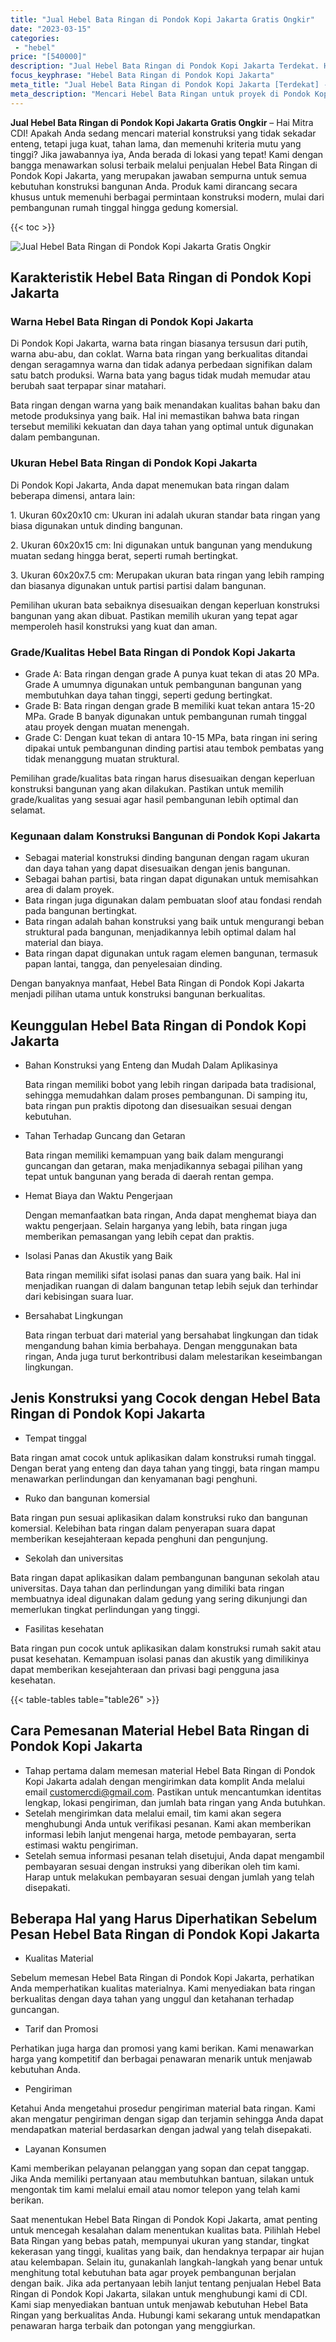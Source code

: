 ```yaml
---
title: "Jual Hebel Bata Ringan di Pondok Kopi Jakarta Gratis Ongkir"
date: "2023-03-15"
categories:
 - "hebel"
price: "[540000]"
description: "Jual Hebel Bata Ringan di Pondok Kopi Jakarta Terdekat. Hebel Bata Ringan ini sering dipakai dalam proyek pembangunan sebagai material dinding yang kuat dan berkualitas. Hubungi kami untuk informasi lebih lanjut."
focus_keyphrase: "Hebel Bata Ringan di Pondok Kopi Jakarta"
meta_title: "Jual Hebel Bata Ringan di Pondok Kopi Jakarta [Terdekat] - CDI"
meta_description: "Mencari Hebel Bata Ringan untuk proyek di Pondok Kopi Jakarta? Kami menyediakan Hebel Bata Ringan berkualitas untuk bahan bangunan dinding. Raih penawaran terbaik sekarang."
---
```


**Jual Hebel Bata Ringan di Pondok Kopi Jakarta Gratis Ongkir** – Hai Mitra CDI! Apakah Anda sedang mencari material konstruksi yang tidak sekadar enteng, tetapi juga kuat, tahan lama, dan memenuhi kriteria mutu yang tinggi? Jika jawabannya iya, Anda berada di lokasi yang tepat! Kami dengan bangga menawarkan solusi terbaik melalui penjualan Hebel Bata Ringan di Pondok Kopi Jakarta, yang merupakan jawaban sempurna untuk semua kebutuhan konstruksi bangunan Anda. Produk kami dirancang secara khusus untuk memenuhi berbagai permintaan konstruksi modern, mulai dari pembangunan rumah tinggal hingga gedung komersial.

{{< toc >}}

![Jual Hebel Bata Ringan di Pondok Kopi Jakarta Gratis Ongkir](/images/hebel/hebel-bataringan-18.jpg)

## Karakteristik Hebel Bata Ringan di Pondok Kopi Jakarta

### Warna Hebel Bata Ringan di Pondok Kopi Jakarta

Di Pondok Kopi Jakarta, warna bata ringan biasanya tersusun dari putih, warna abu-abu, dan coklat. Warna bata ringan yang berkualitas ditandai dengan seragamnya warna dan tidak adanya perbedaan signifikan dalam satu batch produksi. Warna bata yang bagus tidak mudah memudar atau berubah saat terpapar sinar matahari.

Bata ringan dengan warna yang baik menandakan kualitas bahan baku dan metode produksinya yang baik. Hal ini memastikan bahwa bata ringan tersebut memiliki kekuatan dan daya tahan yang optimal untuk digunakan dalam pembangunan.

### Ukuran Hebel Bata Ringan di Pondok Kopi Jakarta

Di Pondok Kopi Jakarta, Anda dapat menemukan bata ringan dalam beberapa dimensi, antara lain:

1\. Ukuran 60x20x10 cm: Ukuran ini adalah ukuran standar bata ringan yang biasa digunakan untuk dinding bangunan.

2\. Ukuran 60x20x15 cm: Ini digunakan untuk bangunan yang mendukung muatan sedang hingga berat, seperti rumah bertingkat.

3\. Ukuran 60x20x7.5 cm: Merupakan ukuran bata ringan yang lebih ramping dan biasanya digunakan untuk partisi partisi dalam bangunan.

Pemilihan ukuran bata sebaiknya disesuaikan dengan keperluan konstruksi bangunan yang akan dibuat. Pastikan memilih ukuran yang tepat agar memperoleh hasil konstruksi yang kuat dan aman.

### Grade/Kualitas Hebel Bata Ringan di Pondok Kopi Jakarta

*   Grade A: Bata ringan dengan grade A punya kuat tekan di atas 20 MPa. Grade A umumnya digunakan untuk pembangunan bangunan yang membutuhkan daya tahan tinggi, seperti gedung bertingkat.
*   Grade B: Bata ringan dengan grade B memiliki kuat tekan antara 15-20 MPa. Grade B banyak digunakan untuk pembangunan rumah tinggal atau proyek dengan muatan menengah.
*   Grade C: Dengan kuat tekan di antara 10-15 MPa, bata ringan ini sering dipakai untuk pembangunan dinding partisi atau tembok pembatas yang tidak menanggung muatan struktural.

Pemilihan grade/kualitas bata ringan harus disesuaikan dengan keperluan konstruksi bangunan yang akan dilakukan. Pastikan untuk memilih grade/kualitas yang sesuai agar hasil pembangunan lebih optimal dan selamat.

### Kegunaan dalam Konstruksi Bangunan di Pondok Kopi Jakarta

*   Sebagai material konstruksi dinding bangunan dengan ragam ukuran dan daya tahan yang dapat disesuaikan dengan jenis bangunan.
*   Sebagai bahan partisi, bata ringan dapat digunakan untuk memisahkan area di dalam proyek.
*   Bata ringan juga digunakan dalam pembuatan sloof atau fondasi rendah pada bangunan bertingkat.
*   Bata ringan adalah bahan konstruksi yang baik untuk mengurangi beban struktural pada bangunan, menjadikannya lebih optimal dalam hal material dan biaya.
*   Bata ringan dapat digunakan untuk ragam elemen bangunan, termasuk papan lantai, tangga, dan penyelesaian dinding.

Dengan banyaknya manfaat, Hebel Bata Ringan di Pondok Kopi Jakarta menjadi pilihan utama untuk konstruksi bangunan berkualitas.

## Keunggulan Hebel Bata Ringan di Pondok Kopi Jakarta

*   Bahan Konstruksi yang Enteng dan Mudah Dalam Aplikasinya

    Bata ringan memiliki bobot yang lebih ringan daripada bata tradisional, sehingga memudahkan dalam proses pembangunan. Di samping itu, bata ringan pun praktis dipotong dan disesuaikan sesuai dengan kebutuhan.
*   Tahan Terhadap Guncang dan Getaran

    Bata ringan memiliki kemampuan yang baik dalam mengurangi guncangan dan getaran, maka menjadikannya sebagai pilihan yang tepat untuk bangunan yang berada di daerah rentan gempa.
*   Hemat Biaya dan Waktu Pengerjaan

    Dengan memanfaatkan bata ringan, Anda dapat menghemat biaya dan waktu pengerjaan. Selain harganya yang lebih, bata ringan juga memberikan pemasangan yang lebih cepat dan praktis.
*   Isolasi Panas dan Akustik yang Baik

    Bata ringan memiliki sifat isolasi panas dan suara yang baik. Hal ini menjadikan ruangan di dalam bangunan tetap lebih sejuk dan terhindar dari kebisingan suara luar.
*   Bersahabat Lingkungan

    Bata ringan terbuat dari material yang bersahabat lingkungan dan tidak mengandung bahan kimia berbahaya. Dengan menggunakan bata ringan, Anda juga turut berkontribusi dalam melestarikan keseimbangan lingkungan.

## Jenis Konstruksi yang Cocok dengan Hebel Bata Ringan di Pondok Kopi Jakarta

*   Tempat tinggal

Bata ringan amat cocok untuk aplikasikan dalam konstruksi rumah tinggal. Dengan berat yang enteng dan daya tahan yang tinggi, bata ringan mampu menawarkan perlindungan dan kenyamanan bagi penghuni.
*   Ruko dan bangunan komersial

Bata ringan pun sesuai aplikasikan dalam konstruksi ruko dan bangunan komersial. Kelebihan bata ringan dalam penyerapan suara dapat memberikan kesejahteraan kepada penghuni dan pengunjung.
*   Sekolah dan universitas

Bata ringan dapat aplikasikan dalam pembangunan bangunan sekolah atau universitas. Daya tahan dan perlindungan yang dimiliki bata ringan membuatnya ideal digunakan dalam gedung yang sering dikunjungi dan memerlukan tingkat perlindungan yang tinggi.
*   Fasilitas kesehatan

Bata ringan pun cocok untuk aplikasikan dalam konstruksi rumah sakit atau pusat kesehatan. Kemampuan isolasi panas dan akustik yang dimilikinya dapat memberikan kesejahteraan dan privasi bagi pengguna jasa kesehatan.

{{< table-tables table="table26" >}}

## Cara Pemesanan Material Hebel Bata Ringan di Pondok Kopi Jakarta

*   Tahap pertama dalam memesan material Hebel Bata Ringan di Pondok Kopi Jakarta adalah dengan mengirimkan data komplit Anda melalui email customercdi@gmail.com. Pastikan untuk mencantumkan identitas lengkap, lokasi pengiriman, dan jumlah bata ringan yang Anda butuhkan.
*   Setelah mengirimkan data melalui email, tim kami akan segera menghubungi Anda untuk verifikasi pesanan. Kami akan memberikan informasi lebih lanjut mengenai harga, metode pembayaran, serta estimasi waktu pengiriman.
*   Setelah semua informasi pesanan telah disetujui, Anda dapat mengambil pembayaran sesuai dengan instruksi yang diberikan oleh tim kami. Harap untuk melakukan pembayaran sesuai dengan jumlah yang telah disepakati.

## Beberapa Hal yang Harus Diperhatikan Sebelum Pesan Hebel Bata Ringan di Pondok Kopi Jakarta

*   Kualitas Material

Sebelum memesan Hebel Bata Ringan di Pondok Kopi Jakarta, perhatikan Anda memperhatikan kualitas materialnya. Kami menyediakan bata ringan berkualitas dengan daya tahan yang unggul dan ketahanan terhadap guncangan.
*   Tarif dan Promosi

Perhatikan juga harga dan promosi yang kami berikan. Kami menawarkan harga yang kompetitif dan berbagai penawaran menarik untuk menjawab kebutuhan Anda.
*   Pengiriman

Ketahui Anda mengetahui prosedur pengiriman material bata ringan. Kami akan mengatur pengiriman dengan sigap dan terjamin sehingga Anda dapat mendapatkan material berdasarkan dengan jadwal yang telah disepakati.
*   Layanan Konsumen

Kami memberikan pelayanan pelanggan yang sopan dan cepat tanggap. Jika Anda memiliki pertanyaan atau membutuhkan bantuan, silakan untuk mengontak tim kami melalui email atau nomor telepon yang telah kami berikan.

Saat menentukan Hebel Bata Ringan di Pondok Kopi Jakarta, amat penting untuk mencegah kesalahan dalam menentukan kualitas bata. Pilihlah Hebel Bata Ringan yang bebas patah, mempunyai ukuran yang standar, tingkat kekerasan yang tinggi, kualitas yang baik, dan hendaknya terpapar air hujan atau kelembapan. Selain itu, gunakanlah langkah-langkah yang benar untuk menghitung total kebutuhan bata agar proyek pembangunan berjalan dengan baik. Jika ada pertanyaan lebih lanjut tentang penjualan Hebel Bata Ringan di Pondok Kopi Jakarta, silakan untuk menghubungi kami di CDI. Kami siap menyediakan bantuan untuk menjawab kebutuhan Hebel Bata Ringan yang berkualitas Anda. Hubungi kami sekarang untuk mendapatkan penawaran harga terbaik dan potongan yang menggiurkan.